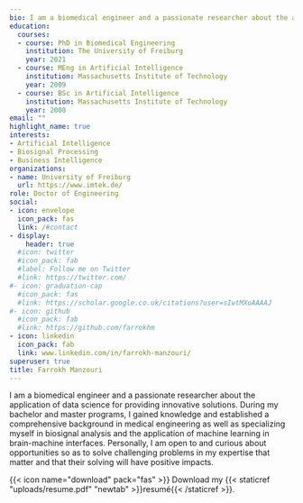 ```yaml
---
bio: I am a biomedical engineer and a passionate researcher about the application of data science for providing innovative solutions. During my bachelor and master programs, I gained knowledge and established a comprehensive background in medical engineering as well as specializing myself in biosignal analysis and the application of machine learning in brain-machine interfaces. Personally, I am open to and curious about opportunities so as to solve challenging problems in my expertise that matter and that their solving will have positive impacts.
education:
  courses:
  - course: PhD in Biomedical Engineering
    institution: The University of Freiburg
    year: 2021
  - course: MEng in Artificial Intelligence
    institution: Massachusetts Institute of Technology
    year: 2009
  - course: BSc in Artificial Intelligence
    institution: Massachusetts Institute of Technology
    year: 2008
email: ""
highlight_name: true
interests:
- Artificial Intelligence
- Biosignal Processing
- Business Intelligence
organizations:
- name: University of Freiburg
  url: https://www.imtek.de/
role: Doctor of Engineering
social:
- icon: envelope
  icon_pack: fas
  link: /#contact
- display:
    header: true
  #icon: twitter
  #icon_pack: fab
  #label: Follow me on Twitter
  #link: https://twitter.com/
#- icon: graduation-cap
  #icon_pack: fas
  #link: https://scholar.google.co.uk/citations?user=sIwtMXoAAAAJ
#- icon: github
  #icon_pack: fab
  #link: https://github.com/farrokhm
- icon: linkedin
  icon_pack: fab
  link: www.linkedin.com/in/farrokh-manzouri/
superuser: true
title: Farrokh Manzouri
---
```


I am a biomedical engineer and a passionate researcher about the application of data science for providing innovative solutions. During my bachelor and master programs, I gained knowledge and established a comprehensive background in medical engineering as well as specializing myself in biosignal analysis and the application of machine learning in brain-machine interfaces. Personally, I am open to and curious about opportunities so as to solve challenging problems in my expertise that matter and that their solving will have positive impacts.

{{< icon name="download" pack="fas" >}} Download my {{< staticref "uploads/resume.pdf" "newtab" >}}resumé{{< /staticref >}}.

